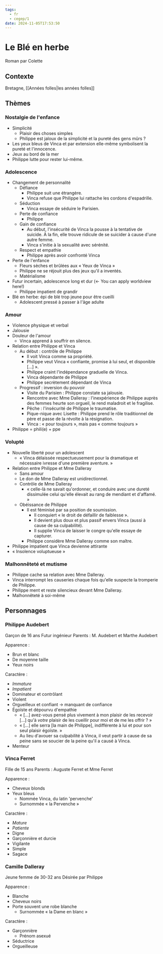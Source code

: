 ```yaml
---
tags:
  - fr
  - cegep/1
date: 2024-11-05T17:53:50
---
```


# Le Blé en herbe

Roman par Colette

## Contexte

Bretagne, [[Années folles|les années folles]]

## Thèmes

### Nostalgie de l'enfance

- Simplicité
	- Plaisir des choses simples
	- Philippe est jaloux de la simplicité et la pureté des gens mûrs ?
- Les yeux bleus de Vinca et par extension elle-même symbolisent la pureté et l'innocence.
- Jeux au bord de la mer
- Philippe lutte pour rester lui-même.

### Adolescence

- Changement de personnalité
	- Défiance
		- Philippe suit une étrangère.
		- Vinca refuse que Philippe lui rattache les cordons d'espadrille.
	- Séduction
		- Vinca essaye de séduire le Parisien.
	- Perte de confiance
		- Philippe
	- Gain de confiance
		- Au début, l'insécurité de Vinca la pousse à la tentative de suicide. À la fin, elle trouve ridicule de se suicider à cause d'une autre femme.
		- Vinca s'initie à la sexualité avec sérénité.
	- Respect et empathie
		- Philippe après avoir confronté Vinca
- Perte de l'enfance
	- Fleurs sèches et brûlées aux « Yeux de Vinca »
	- Philippe ne se réjouit plus des jeux qu'il a inventés.
	- Matérialisme
- Futur incertain, adolescence long et dur (<- You can apply worldview here!)
	- Philippe impatient de grandir
- Blé en herbe: épi de blé trop jeune pour être cueilli
	- Adolescent pressé à passer à l'âge adulte

### Amour

- Violence physique et verbal
- Jalousie
- Douleur de l'amour
	- Vinca apprend à souffrir en silence.
- Relation entre Philippe et Vinca
	- Au début : contrôle de Philippe
		- Il voit Vinca comme sa propriété.
		- Philippe veut Vinca « confiante, promise à lui seul, et disponible [...] ».
		- Philippe craint l'indépendance graduelle de Vinca.
		- Vinca dépendante de Philippe
		- Philippe secrètement dépendant de Vinca
	- Progressif : inversion du pouvoir
		- Visite du Parisien : Philippe constate sa jalousie.
		- Rencontre avec Mme Dalleray : l'inexpérience de Philippe auprès des femmes heurte son orgueil, le rend maladroit et le fragilise.
		- Pêche : l'insécurité de Philippe le traumatise.
		- Pique-nique avec Lisette : Philippe prend le rôle traditionnel de père et passe de la révolte à la résignation.
		- Vinca : « pour toujours », mais pas « comme toujours »
- Philippe = phili(e) + ppe

### Volupté

- Nouvelle liberté pour un adolescent
	- « Vinca délaissée respectueusement pour la dramatique et nécessaire ivresse d'une première aventure. »
- Relation entre Philippe et Mme Dalleray
	- Sans amour
	- Le don de Mme Dalleray est unidirectionnel.
	- Contrôle de Mme Dalleray
		- « celle-là ne savait qu'ordonner, et conduire avec une dureté dissimulée celui qu'elle élevait au rang de mendiant et d'affamé. »
	- Obéissance de Philippe
		- Il est féminisé par sa position de soumission.
			- Il conquiert « le droit de défaillir de faiblesse ».
			- Il devient plus doux et plus passif envers Vinca (aussi à cause de sa culpabilité).
			- Il supplie Vinca de laisser le congre qu'elle essaye de capturer.
		- Philippe considère Mme Dalleray comme son maître.
- Philippe impatient que Vinca devienne attirante
- « Insolence voluptueuse »

### Malhonnêteté et mutisme

- Philippe cache sa relation avec Mme Dalleray.
- Vinca interrompt les causeries chaque fois qu'elle suspecte la tromperie de Philippe.
- Philippe ment et reste silencieux devant Mme Dalleray.
- Malhonnêteté à soi-même

## Personnages

### Philippe Audebert

Garçon de 16 ans
Futur ingénieur
Parents : M. Audebert et Marthe Audebert

Apparence :

- Brun et blanc
- De moyenne taille
- Yeux noirs

Caractère :

- *Immature*
- *Impatient*
- Dominateur et contrôlant
- Violent
- Orgueilleux et confiant -> manquant de confiance
- Égoïste et dépourvu d'empathie
	- « [...] avez-vous pensé plus vivement à mon plaisir de les recevoir [...] qu'à *votre* plaisir de les cueillir pour moi et de me les offrir ? »
	- « [...] elle serra [la main de Philippe], indifférente à lui et pour son seul plaisir égoïste. »
	-  Au lieu d'avouer sa culpabilité à Vinca, il veut partir à cause de sa peine sans se soucier de la peine qu'il a causé à Vinca.
- Menteur

### Vinca Ferret

Fille de 15 ans
Parents : Auguste Ferret et Mme Ferret

Apparence :

- Cheveux blonds
- Yeux bleus
	- Nommée Vinca, du latin 'pervenche'
	- Surnommée « la Pervenche »

Caractère :

- *Mature*
- *Patiente*
- Digne
- Garçonnière et durcie
- Vigilante
- Simple
- Sagace

### Camille Dalleray

Jeune femme de 30-32 ans
Désirée par Philippe

Apparence :

- Blanche
- Cheveux noirs
- Porte souvent une robe blanche
	- Surnommée « la Dame en blanc »

Caractère :

- Garçonnière
	- Prénom asexué
- Séductrice
- Orgueilleuse
